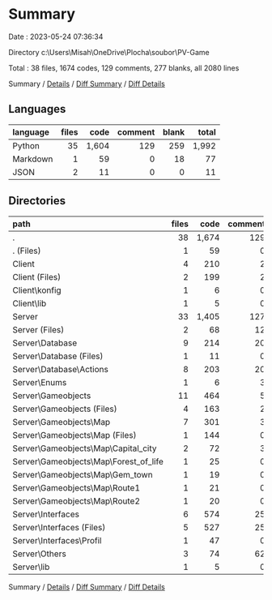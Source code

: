 # Summary

Date : 2023-05-24 07:36:34

Directory c:\\Users\\Misah\\OneDrive\\Plocha\\soubor\\PV-Game

Total : 38 files,  1674 codes, 129 comments, 277 blanks, all 2080 lines

Summary / [Details](details.md) / [Diff Summary](diff.md) / [Diff Details](diff-details.md)

## Languages
| language | files | code | comment | blank | total |
| :--- | ---: | ---: | ---: | ---: | ---: |
| Python | 35 | 1,604 | 129 | 259 | 1,992 |
| Markdown | 1 | 59 | 0 | 18 | 77 |
| JSON | 2 | 11 | 0 | 0 | 11 |

## Directories
| path | files | code | comment | blank | total |
| :--- | ---: | ---: | ---: | ---: | ---: |
| . | 38 | 1,674 | 129 | 277 | 2,080 |
| . (Files) | 1 | 59 | 0 | 18 | 77 |
| Client | 4 | 210 | 2 | 22 | 234 |
| Client (Files) | 2 | 199 | 2 | 21 | 222 |
| Client\\konfig | 1 | 6 | 0 | 0 | 6 |
| Client\\lib | 1 | 5 | 0 | 1 | 6 |
| Server | 33 | 1,405 | 127 | 237 | 1,769 |
| Server (Files) | 2 | 68 | 12 | 11 | 91 |
| Server\\Database | 9 | 214 | 20 | 30 | 264 |
| Server\\Database (Files) | 1 | 11 | 0 | 3 | 14 |
| Server\\Database\\Actions | 8 | 203 | 20 | 27 | 250 |
| Server\\Enums | 1 | 6 | 3 | 2 | 11 |
| Server\\Gameobjects | 11 | 464 | 5 | 85 | 554 |
| Server\\Gameobjects (Files) | 4 | 163 | 2 | 29 | 194 |
| Server\\Gameobjects\\Map | 7 | 301 | 3 | 56 | 360 |
| Server\\Gameobjects\\Map (Files) | 1 | 144 | 0 | 31 | 175 |
| Server\\Gameobjects\\Map\\Capital_city | 2 | 72 | 3 | 15 | 90 |
| Server\\Gameobjects\\Map\\Forest_of_life | 1 | 25 | 0 | 3 | 28 |
| Server\\Gameobjects\\Map\\Gem_town | 1 | 19 | 0 | 2 | 21 |
| Server\\Gameobjects\\Map\\Route1 | 1 | 21 | 0 | 3 | 24 |
| Server\\Gameobjects\\Map\\Route2 | 1 | 20 | 0 | 2 | 22 |
| Server\\Interfaces | 6 | 574 | 25 | 93 | 692 |
| Server\\Interfaces (Files) | 5 | 527 | 25 | 83 | 635 |
| Server\\Interfaces\\Profil | 1 | 47 | 0 | 10 | 57 |
| Server\\Others | 3 | 74 | 62 | 15 | 151 |
| Server\\lib | 1 | 5 | 0 | 1 | 6 |

Summary / [Details](details.md) / [Diff Summary](diff.md) / [Diff Details](diff-details.md)